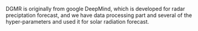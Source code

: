 DGMR is originally from google DeepMind, which is developed for radar preciptation forecast, and we have data processing part and several of the hyper-parameters and used it for solar radiation forecast.
